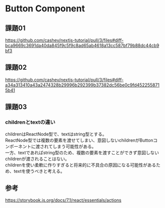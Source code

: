 # Button Component

## 課題01

<https://github.com/cashev/nextjs-tutorial/pull/3/files#diff-bca9669c3691da40da845f9c5f9c8ad65ab4618a13cc587bf79b88dc44cb9bf3>

## 課題02

<https://github.com/cashev/nextjs-tutorial/pull/3/files#diff-a34a313410a43a2474328b29996b292399b37382dc56be0c9fd4522558715b41>

## 課題03

### childrenとtextの違い

childrenはReactNode型で、textはstring型とする。  
ReactNode型では複数の要素を渡せてしまい、意図しないchildrenがButtonコンポーネントに渡されてしまう可能性がある。  
一方、textであればstring型のため、複数の要素を渡すことができず意図しないchildrenが渡されることはない。  
childrenを使い柔軟に作りすぎると将来的に不具合の原因になる可能性があるため、textを使うべきと考える。  

## 参考

<https://storybook.js.org/docs/7.1/react/essentials/actions>  
